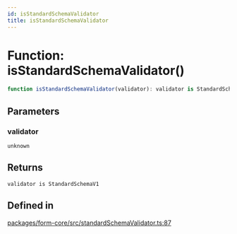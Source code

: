 ```yaml
---
id: isStandardSchemaValidator
title: isStandardSchemaValidator
---
```


# Function: isStandardSchemaValidator()

```ts
function isStandardSchemaValidator(validator): validator is StandardSchemaV1
```

## Parameters

### validator

`unknown`

## Returns

`validator is StandardSchemaV1`

## Defined in

[packages/form-core/src/standardSchemaValidator.ts:87](https://github.com/TanStack/form/blob/main/packages/form-core/src/standardSchemaValidator.ts#L87)

